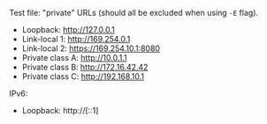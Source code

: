 Test file: "private" URLs (should all be excluded when using `-E` flag).

- Loopback: http://127.0.0.1
- Link-local 1: http://169.254.0.1
- Link-local 2: https://169.254.10.1:8080
- Private class A: http://10.0.1.1
- Private class B: http://172.16.42.42
- Private class C: http://192.168.10.1

IPv6:

- Loopback: http://[::1]
